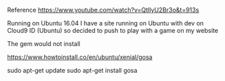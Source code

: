 Reference https://www.youtube.com/watch?v=QtIlyU2Br3o&t=913s

Running on Ubuntu 16.04
I have a site running on Ubuntu with dev on Cloud9 ID (Ubuntu) so decided to push to play with a game on my website

The gem would not install


https://www.howtoinstall.co/en/ubuntu/xenial/gosa

sudo apt-get update
sudo apt-get install gosa

